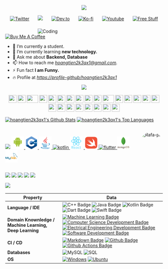 <p align="center">
  <a href="https://github.com/hoangtien2k3qx1/readme-typing-svg"><img src="https://readme-typing-svg.demolab.com?font=&size=27&pause=1000&color=F03B9E&center=true&vCenter=true&repeat=false&width=435&lines=Ho%C3%A0ng+Anh+Ti%E1%BA%BFn"></a>
</p> 


<!-- Social icons section -->
<p align="center">
  <a href="https://twitter.com/hoangtien_2k3"><img width="32px" alt="Twitter" title="Twitter" src="https://i.imgur.com/OXZM1L6.png"/></a>
  &#8287;&#8287;&#8287;&#8287;&#8287;
  <a href="https://discord.gg/cFAkCXVQ" alt="Discord" title="Dev Pro Tips Discord Server"><img width="32px" src="https://i.imgur.com/OViZO8J.png"/></a>
  &#8287;&#8287;&#8287;&#8287;&#8287;
  <a href="https://dev.to/hoangtien_2k3"><img width="32px" alt="Dev.to" title="DenverCoder1 Dev.to" src="https://i.imgur.com/mVm29vK.png"></a>
  &#8287;&#8287;&#8287;&#8287;&#8287;
  <a href="https://ko-fi.com/hoangtien2k3"><img width="32px" alt="Ko-fi" title="Buy me a coffee" src="https://i.imgur.com/PpLeD3K.png"/></a>
  &#8287;&#8287;&#8287;&#8287;&#8287;
  <a href="https://www.youtube.com/channel/UCV9v7sWQb2XTa7bd2cR0hZQ"><img width="32px" alt="Youtube" title="Youtube" src="https://i.imgur.com/qiXu7b2.png"/></a>
  &#8287;&#8287;&#8287;&#8287;&#8287;
  <a href="https://www.buymeacoffee.com/hoangtien2k3"><img width="32px" alt="Free Stuff" title="Free gifts for you" src="https://i.imgur.com/0uVwkoZ.png"/></a>
</p>



<h3 align="center"> </h3>
<img align="right" alt="Coding" width="400" src="https://static.ybox.vn/2018/2/26/1e97a24e-1adc-11e8-9758-2e995a9a3302.gif">


<a href="https://www.buymeacoffee.com/hoangtien2k3" target="_blank"><img src="https://media.giphy.com/media/OKzddgzQfmmAFSmQyM/giphy.gif" alt="Buy Me A Coffee" height=64></a>

<!-- https://media.giphy.com/media/OKzddgzQfmmAFSmQyM/giphy.gif
https://cdn.buymeacoffee.com/buttons/v2/default-blue.png -->

- 🔭 I’m currently a student.
- 🌱 I’m currently learning **new technology.**
- 💬 Ask me about **Backend, Database**
- 📫 How to reach me *hoangtien2k3qx1@gmail.com.*
- ⚡ Fun fact **I am Funny.**
- 🔥 Profile at [*https://profile-github/hoangtien2k3qx1*](https://profile-summary-for-github.com/user/hoangtien2k3qx1)



<!-- <div align="center">
 <br/>
<p align="center">
	<a href="mailto:hoangtien2k3qx1@gmail.com"><img alt="twitter" width="10%" style="padding:5px" src="https://img.icons8.com/clouds/100/000000/email.png"/></a>
	<a href="https://github.com/hoangtien2k3qx1"><img alt="github" width="10%" style="padding:5px" src="https://img.icons8.com/clouds/100/000000/github.png"/></a>
	<a href="https://www.linkedin.com/in/hoang-anh-tien-928388193/"><img alt="linkedin" width="10%" style="padding:5px" src="https://img.icons8.com/clouds/100/000000/linkedin.png"/></a>
	<a href="https://www.facebook.com/hoangtien2k3.vn/"><img alt="facebook" width="10%" style="padding:5px" src="https://img.icons8.com/clouds/100/000000/facebook-new.png"/></a>
	<a href="https://www.instagram.com/hoangtien2k3.vn/"><img alt="instagram" width="10%" style="padding:5px" src="https://img.icons8.com/clouds/100/000000/instagram.png"/></a>
	<a href="https://www.youtube.com/channel/UCV9v7sWQb2XTa7bd2cR0hZQ"><img alt="twitter" width="10%" style="padding:5px" src="https://img.icons8.com/clouds/100/000000/youtube.png"/></a>
	<a href="tel:843"><img width="10%" style="padding:5px" src="https://img.icons8.com/clouds/100/000000/apple-phone.png"/></a>
</p>     -->


<p align="center">
  <a href="https://github.com/hoangtien2k3qx1/readme-typing-svg"><img src="https://readme-typing-svg.demolab.com?font=Fira+Code&size=22&pause=1000&color=F03789&center=true&vCenter=true&width=435&lines=Backend+developer+from+Viet+Nam.;Experienced+with+Backend-Java.;Always+learning+new+technology."></a>
</p> 
	

<div align="center">
    <img src="https://cultofthepartyparrot.com/parrots/hd/githubparrot.gif" width="25" height="25"/>
    <img src="https://cultofthepartyparrot.com/flags/hd/iranparrot.gif" width="25" height="25"/>
    <img src="https://cultofthepartyparrot.com/parrots/asyncparrot.gif" width="36" height="25"/>
    <img src="https://cultofthepartyparrot.com/parrots/exceptionallyfastparrot.gif" width="25" height="25"/>
    <img src="https://cultofthepartyparrot.com/parrots/hd/60fpsparrot.gif" width="25" height="25"/>
    <img src="https://cultofthepartyparrot.com/parrots/hd/jumpingparrot.gif" width="25" height="25"/>
    <img src="https://cultofthepartyparrot.com/parrots/hd/opensourceparrot.gif" width="25" height="25"/>
    <img src="https://cultofthepartyparrot.com/parrots/hd/dealwithitnowparrot.gif" width="25" height="25"/>
    <img src="https://cultofthepartyparrot.com/parrots/hd/hypnoparrotlight.gif" width="25" height="25"/>
    <img src="https://cultofthepartyparrot.com/parrots/databaseparrot.gif" width="25" height="25"/>
    <img src="https://cultofthepartyparrot.com/parrots/fixparrot.gif" width="36" height="25"/>
    <img src="https://cultofthepartyparrot.com/parrots/hd/laptop_parrot.gif" width="25" height="25"/>
    <img src="https://cultofthepartyparrot.com/parrots/hd/spinningparrot.gif" width="25" height="25"/>
    <img src="https://cultofthepartyparrot.com/parrots/hd/levitationparrot.gif" width="25" height="25"/>
    <img src="https://cultofthepartyparrot.com/parrots/hd/meldparrot.gif" width="25" height="25"/>
    <img src="https://cultofthepartyparrot.com/parrots/slomoparrot.gif" width="25" height="25"/>
    <img src="https://cultofthepartyparrot.com/parrots/hd/moonwalkingparrot.gif" width="25" height="25"/>
    <img src="https://cultofthepartyparrot.com/parrots/hd/stableparrot.gif" width="25" height="25"/>
    <img src="https://cultofthepartyparrot.com/parrots/hd/scienceparrot.gif" width="25" height="25"/>
    <img src="https://cultofthepartyparrot.com/parrots/hd/pirateparrot.gif" width="25" height="25"/>
    <img src="https://cultofthepartyparrot.com/parrots/hd/footballparrot.gif" width="25" height="25"/>
    <img src="https://cultofthepartyparrot.com/parrots/hd/illuminatiparrot.gif" width="25" height="25"/>
    <img src="https://cultofthepartyparrot.com/parrots/hd/hypnoparrotdark.gif" width="25" height="25"/>
    <img src="https://cultofthepartyparrot.com/parrots/hd/mustacheparrot.gif" width="25" height="25"/>
</div>

	
	
<a href="https://github.com/hoangtien2k3qx1/hoangtien2k3qx1"><img alt="hoangtien2k3qx1's Github Stats" src="https://denvercoder1-github-readme-stats.vercel.app/api/?username=hoangtien2k3qx1&show_icons=true&include_all_commits=true&count_private=true&theme=react&hide_border=true&bg_color=1F222E&title_color=F85D7F&icon_color=F8D866" height="192px"/></a>
  <a href="https://github.com/hoangtien2k3qx1/hoangtien2k3qx1"><img alt="hoangtien2k3qx1's Top Languages" src="https://denvercoder1-github-readme-stats.vercel.app/api/top-langs/?username=hoangtien2k3qx1&langs_count=8&layout=compact&theme=react&hide_border=true&bg_color=1F222E&title_color=F85D7F&icon_color=F8D866&hide=Jupyter%20Notebook,Roff" height="192px"/></a>
  <br/>


<br>
<img align="right" alt="Rafa-pic" height="140" style="border-radius:50px;"
   src="https://user-images.githubusercontent.com/91842746/176388483-07e9f019-72fe-4292-90a2-ae26a5303d94.jpg">   
</div>		



                                                                                                              
<p align="left"></table>
<!-- FOLLOWER-LIST:END -->

![](https://komarev.com/ghpvc/?username=hoanngtien2k3&color=238dd9&style=flat&label=Profile_view) <a href="https://developer.android.com" target="_blank" rel="noreferrer"> <img src="https://raw.githubusercontent.com/devicons/devicon/master/icons/android/android-original-wordmark.svg" alt="android" width="40" height="40"/> </a> </a> <a href="https://www.javatpoint.com/cpp-tutorial" target="_blank" rel="noreferrer"> 
<img src="https://raw.githubusercontent.com/devicons/devicon/master/icons/cplusplus/cplusplus-original.svg" alt="cplusplus" width="40" height="40"/> </a> <a href="https://www.javatpoint.com/java-tutorial" target="_blank" rel="noreferrer"> 
<img src="https://raw.githubusercontent.com/devicons/devicon/master/icons/java/java-original.svg" alt="java" width="40" height="40"/> </a> <a href="https://www.w3schools.com/kotlin/index.php" target="_blank" rel="noreferrer"> 
<img src="https://www.vectorlogo.zone/logos/kotlinlang/kotlinlang-icon.svg" alt="kotlin" width="40" height="40"/> </a> 
<img src="https://raw.githubusercontent.com/devicons/devicon/master/icons/react/react-original-wordmark.svg" alt="react" width="40" height="40"/> </a> <a href="https://www.javatpoint.com/react-native-tutorial" target="_blank" rel="noreferrer"> 
<img href="https://developer.apple.com/swift/" target="_blank" rel="noreferrer"> 
<img src="https://raw.githubusercontent.com/devicons/devicon/master/icons/swift/swift-original.svg" alt="swift" width="40" height="40"/> </a> <a href="https://flutter.dev" target="_blank" rel="noreferrer"> 
<img src="https://www.vectorlogo.zone/logos/flutterio/flutterio-icon.svg" alt="flutter" width="40" height="40"/> </a>  <img src="https://raw.githubusercontent.com/devicons/devicon/master/icons/mongodb/mongodb-original-wordmark.svg" alt="mongodb" width="40" height="40"/> </a> <a href="https://www.mysql.com/" target="_blank" rel="noreferrer"> <img src="https://raw.githubusercontent.com/devicons/devicon/master/icons/mysql/mysql-original-wordmark.svg" alt="mysql" width="40" height="40"/> </a> <a href="https://nextjs.org/" target="_blank" rel="noreferrer"> </a></p><div>                                   <p>
##
<div align="left">
  <a href="https://leetcode.com/hoangtien2k3/" target="_blank"><img src="https://img.shields.io/badge/-LeetCode-FFA116?style=for-the-badge&logo=LeetCode&logoColor=black" target="_blank"></a>
  <a href="https://www.hackerrank.com/hoangtien2k3qx1" target="_blank"><img src="https://img.shields.io/badge/-Hackerrank-2EC866?style=for-the-badge&logo=HackerRank&logoColor=white" target="_blank"></a>
  <a href="https://codeforces.com/profile/hoangtien2k3qx1" target="_blank"><img src="https://camo.githubusercontent.com/192b05ae3de2f0d8d73c7b32767d36a88a4706a5eed3b3e139b6aa49da16731e/68747470733a2f2f696d672e736869656c64732e696f2f62616467652f436f6465666f726365732d3434356639643f7374796c653d666f722d7468652d6261646765266c6f676f3d436f6465666f72636573266c6f676f436f6c6f723d7768697465" target="_blank"></a>
  <a href="https://app.codesignal.com/profile/hoangtien2k3" target="_blank"><img src="https://img.shields.io/badge/CodeSignal-%23039BE5.svg?style=for-the-badge&logo=Signal&logoColor=white" target="_blank"></a>
  <a href="https://stackoverflow.com/users/17357931/ti%e1%ba%bfn" target="_blank"><img src="https://img.shields.io/badge/Stack_Overflow-FE7A16?style=for-the-badge&logo=stack-overflow&logoColor=white" target="_blank"></a>	

</div>
</p>


    
<a href="https://github.com/404"><img src="https://user-images.githubusercontent.com/73097560/115834477-dbab4500-a447-11eb-908a-139a6edaec5c.gif"></a>



| Property                                                | Data                                                                                                      |
|---------------------------------------------------------|----------------------------------------------------------------------------------------------------------------------------------------------------------------------------------------------------------------------------------------------------------------------------------|
| **Language / IDE**                                      | ![C++ Badge](https://img.shields.io/badge/C%2B%2B-00599C?style=flat&logo=c%2B%2B&logoColor=white)    ![Java Badge](https://img.shields.io/badge/Java-ED8B00?style=flat&logo=java&logoColor=white)   ![Kotlin Badge](https://img.shields.io/badge/Kotlin-0095D5?style=flat&logo=kotlin&logoColor=white)   ![Dart Badge](https://img.shields.io/badge/Dart-0175C2?style=flat&logo=dart&logoColor=white)    ![Swift Badge](https://img.shields.io/badge/Swift-FA7343?style=flat&logo=swift&logoColor=white)                                                                                     |
| **Domain Knownledge / Machine Learning, Deep Learning** | [![Machine Learning Badge](https://img.shields.io/badge/-Machine%20Learning-01D277?style=flat&logoColor=white)](https://github.com/BEPb/BEPb) [![Computer Science Development Badge](https://img.shields.io/badge/-Computer%20Science-FAB040?style=flat&logoColor=white)](https://github.com/search?q=user%3ABEPb&type=Repositories) [![Electrical Engineering Development Badge](https://img.shields.io/badge/-Electrical%20Engineering-4C8CBF?style=flat&logoColor=white)](https://github.com/search?q=user%3ABEPb&type=Repositories) [![Software Development Badge](https://img.shields.io/badge/-Software%20Development-FF6600?style=flat&logoColor=white)](https://github.com/search?q=user%3ABEPb&type=Repositories)                  |
| **CI / CD**                                             | [![Markdown Badge](https://img.shields.io/badge/-Markdown-2088FF?style=flat&logo=Markdown&logoColor=white)](https://github.com/BEPb/BEPb) [![Github Badge](https://img.shields.io/badge/-Github%20-2088FF?style=flat&logo=Github&logoColor=white)](https://github.com/BEPb/BEPb) [![Github Actions Badge](https://img.shields.io/badge/-Git%20-2088FF?style=flat&logo=Git&logoColor=white)](https://github.com/BEPb/BEPb)                              |
| **Databases**                                           | <img alt="MySQL" src="https://camo.githubusercontent.com/e863bc79abf7a53150665ce9eb1a93f4fb6183af46bc3fb345ee5562736eb23c/68747470733a2f2f696d672e736869656c64732e696f2f62616467652f4d7953514c2d2532333030662e7376673f6c6f676f3d6d7973716c266c6f676f436f6c6f723d7768697465" data-canonical-src="https://img.shields.io/badge/MySQL-%2300f.svg?logo=mysql&amp;logoColor=white" style="max-width: 100%;"> <img src="https://camo.githubusercontent.com/c44ec7dbcddd4dea22204197ce11e45bea3ef03ff97e45294bf66ea793527706/68747470733a2f2f696d672e736869656c64732e696f2f62616467652f2d53514c2d626c61636b3f7374796c653d666c61742d737175617265266c6f676f3d706f737467726573716c266c6f676f436f6c6f723d626c7565" alt="SQL" data-canonical-src="https://img.shields.io/badge/-SQL-black?style=flat-square&amp;logo=postgresql&amp;logoColor=blue" style="max-width: 100%;">                                      |
| **OS**                                                  | <a target="_blank" rel="noopener noreferrer" href="https://camo.githubusercontent.com/b44114213a5a462903bd69611bb6846f1dc41fe6f3230bd37c67c3d4eb65f08c/68747470733a2f2f696d672e736869656c64732e696f2f62616467652f2d57696e646f77732d626c61636b3f7374796c653d666c61742d737175617265266c6f676f3d77696e646f7773266c6f676f436f6c6f723d626c7565"><img src="https://camo.githubusercontent.com/b44114213a5a462903bd69611bb6846f1dc41fe6f3230bd37c67c3d4eb65f08c/68747470733a2f2f696d672e736869656c64732e696f2f62616467652f2d57696e646f77732d626c61636b3f7374796c653d666c61742d737175617265266c6f676f3d77696e646f7773266c6f676f436f6c6f723d626c7565" alt="Windows" data-canonical-src="https://img.shields.io/badge/-Windows-black?style=flat-square&amp;logo=windows&amp;logoColor=blue" style="max-width: 100%;"></a> <a target="_blank" rel="noopener noreferrer" href="https://camo.githubusercontent.com/9c4bc049e33f41f122342a1714ccf872c34098a9f2c593c33c2322cf0129fa04/68747470733a2f2f696d672e736869656c64732e696f2f62616467652f2d5562756e74752d626c61636b3f7374796c653d666c61742d737175617265266c6f676f3d7562756e7475"><img src="https://camo.githubusercontent.com/9c4bc049e33f41f122342a1714ccf872c34098a9f2c593c33c2322cf0129fa04/68747470733a2f2f696d672e736869656c64732e696f2f62616467652f2d5562756e74752d626c61636b3f7374796c653d666c61742d737175617265266c6f676f3d7562756e7475" alt="Ubuntu" data-canonical-src="https://img.shields.io/badge/-Ubuntu-black?style=flat-square&amp;logo=ubuntu" style="max-width: 100%;"></a> |

